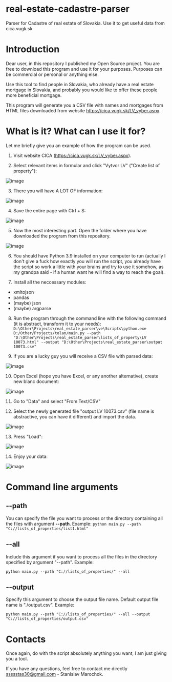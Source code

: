 # real-estate-cadastre-parser

Parser for Cadastre of real estate of Slovakia. Use it to get useful data from cica.vugk.sk

# Introduction
Dear user, in this repository I published my Open Source project. You are free to download this program and use it for your purposes. Purposes can be commercial or personal or anything else. 

Use this tool to find people in Slovakia, who already have a real estate mortgage in Slovakia, and probably you would like to offer these people more beneficial mortgage.

This program will generate you a CSV file with names and mortgages from HTML files downloaded from website https://cica.vugk.sk/LV_vyber.aspx.

# What is it? What can I use it for?

Let me briefly give you an example of how the program can be used.

1. Visit website CICA (https://cica.vugk.sk/LV_vyber.aspx).

2. Select relevant items in formular and click "Vytvor LV" ("Create list of property"):

![image](https://user-images.githubusercontent.com/32093806/188265598-bf1ba294-7fa7-4bab-b010-e53d9f5ea42b.png)

3. There you will have A LOT OF information:

![image](https://user-images.githubusercontent.com/32093806/188265663-e32ab896-3ce2-467e-899a-eca8de16e985.png)

4. Save the entire page with Ctrl + S:

![image](https://user-images.githubusercontent.com/32093806/188265688-3c14e66e-1382-477f-b147-cee8fe2bc0da.png)

5. Now the most interesting part. Open the folder where you have downloaded the program from this repository.

![image](https://user-images.githubusercontent.com/32093806/188265921-a95db284-6335-45af-9c58-f4c36e53850d.png)

6. You should have Python 3.9 installed on your computer to run (actually I don't give a fuck how exactly you will run the script, you already have the script so work a little with your brains and try to use it somehow, as my grandpa said - if a human want he will find a way to reach the goal).

7. Install all the neccessary modules:
- xmltojson
- pandas
- (maybe) json
- (maybe) argparse

8. Run the program through the command line with the following command (it is abstract, transform it to your needs):
`D:\Other\Projects\real_estate_parser\ve\Scripts\python.exe D:/Other/Projects/tolan/main.py --path "D:\Other\Projects\real_estate_parser\lists_of_property\LV 10073.html" --output "D:\Other\Projects\real_estate_parser\output 10073.csv"`

9. If you are a lucky guy you will receive a CSV file with parsed data:

![image](https://user-images.githubusercontent.com/32093806/188267821-10d5aed7-a371-45d4-98b5-de01b03341aa.png)

10. Open Excel (hope you have Excel, or any another alternative), create new blanc document:

![image](https://user-images.githubusercontent.com/32093806/188267854-9a5a7dee-1ec1-4872-a71e-87414ad077d7.png)

11. Go to "Data" and select "From Text/CSV"

12. Select the newly generated file "output LV 10073.csv" (file name is abstractive, you can have it different) and import the data.

![image](https://user-images.githubusercontent.com/32093806/188267932-61b9f3fb-95e7-4f3b-aa9a-d4e6c7aed94d.png)

13. Press "Load":

![image](https://user-images.githubusercontent.com/32093806/188267953-ac2dca92-70ae-43e4-be8f-484451ff4451.png)

14. Enjoy your data:

![image](https://user-images.githubusercontent.com/32093806/188268193-3bd80d5e-1b63-47e9-a8df-f393c1e7a4f4.png)

# Command line arguments

## --path
You can specify the file you want to process or the directory containing all the files with argument **--path**. Example:
`python main.py --path "C://lists_of_properties/list1.html"`

## --all
Include this argument if you want to process all the files in the directory specified by argument "--path". Example:

`python main.py --path "C://lists_of_properties/" --all`

## --output
Specify this argument to choose the output file name. Default output file name is "./output.csv". Example:

`python main.py --path "C://lists_of_properties/" --all --output "C://lists_of_properties/output.csv"`

# Contacts

Once again, do with the script absolutely anything you want, I am just giving you a tool.

If you have any questions, feel free to contact me directly ssssstas30@gmail.com - Stanislav Marochok.
